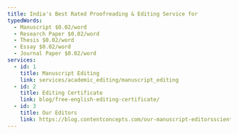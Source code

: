 ```yaml
---
title: India's Best Rated Proofreading & Editing Service for
typedWords:
  - Manuscript $0.02/word
  - Research Paper $0.02/word
  - Thesis $0.02/word
  - Essay $0.02/word
  - Journal Paper $0.02/word
services:
  - id: 1
    title: Manuscript Editing
    link: services/academic_editing/manuscript_editing
  - id: 2
    title: Editing Certificate
    link: blog/free-english-editing-certificate/
  - id: 3
    title: Our Editors
    link: https://blog.contentconcepts.com/our-manuscript-editorsscientific-editors-proofreaders
---
```

